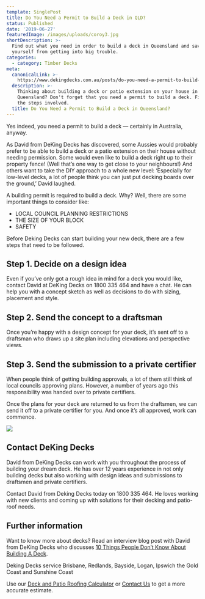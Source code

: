 ```yaml
---
template: SinglePost
title: Do You Need a Permit to Build a Deck in QLD?
status: Published
date: '2019-06-27'
featuredImage: /images/uploads/coroy3.jpg
shortDescription: >-
  Find out what you need in order to build a deck in Queensland and save
  yourself from getting into big trouble.
categories:
  - category: Timber Decks
meta:
  canonicalLink: >-
    https://www.dekingdecks.com.au/posts/do-you-need-a-permit-to-build-a-deck-in-qld
  description: >-
    Thinking about building a deck or patio extension on your house in
    Queensland? Don't forget that you need a permit to build a deck. Find out
    the steps involved.
  title: Do You Need a Permit to Build a Deck in Queensland?
---
```

Yes indeed, you need a permit to build a deck — certainly in Australia, anyway. 

As David from DeKing Decks has discovered, some Aussies would probably prefer to be able to build a deck or a patio extension on their house without needing permission. Some would even like to build a deck right up to their property fence! (Well that’s one way to get close to your neighbours!) And others want to take the DIY approach to a whole new level: ‘Especially for low-level decks, a lot of people think you can just put decking boards over the ground,’ David laughed.



A building permit is required to build a deck. Why? Well, there are some important things to consider like:

* LOCAL COUNCIL PLANNING RESTRICTIONS
* THE SIZE OF YOUR BLOCK
* SAFETY

Before Deking Decks can start building your new deck, there are a few steps that need to be followed.



## Step 1. Decide on a design idea

Even if you’ve only got a rough idea in mind for a deck you would like, contact David at DeKing Decks on 1800 335 464 and have a chat. He can help you with a concept sketch as well as decisions to do with sizing, placement and style.



## Step 2. Send the concept to a draftsman

Once you’re happy with a design concept for your deck, it’s sent off to a draftsman who draws up a site plan including elevations and perspective views.



## Step 3. Send the submission to a private certifier

When people think of getting building approvals, a lot of them still think of local councils approving plans. However, a number of years ago this responsibility was handed over to private certifiers.



Once the plans for your deck are returned to us from the draftsmen, we can send it off to a private certifier for you. And once it’s all approved, work can commence.



![](/images/uploads/10.jpg)



## Contact DeKing Decks

David from DeKing Decks can work with you throughout the process of building your dream deck. He has over 12 years experience in not only building decks but also working with design ideas and submissions to draftsmen and private certifiers.



Contact David from Deking Decks today on 1800 335 464. He loves working with new clients and coming up with solutions for their decking and patio-roof needs.



## Further information

Want to know more about decks? Read an interview blog post with David from DeKing Decks who discusses [10 Things People Don’t Know About Building A Deck](https://www.dekingdecks.com.au/posts/10-things-people-dont-know-about-building-a-deck/).



Deking Decks service Brisbane, Redlands, Bayside, Logan, Ipswich the Gold Coast and Sunshine Coast



Use our [Deck and Patio Roofing Calculator](https://www.dekingdecks.com.au/quote-calculator/) or [Contact Us](https://www.dekingdecks.com.au/contact/) to get a more accurate estimate.

